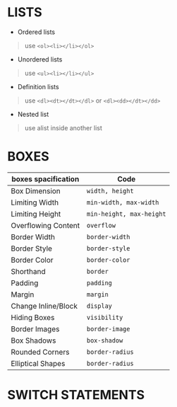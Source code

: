# LISTS

* Ordered lists    
> use `<ol><li></li></ol>`  

* Unordered lists  
> use `<ul><li></li></ul>`  

* Definition lists  
> use `<dl><dt></dt></dl>` or `<dl><dd></dt></dd>`  

* Nested list  
> use alist inside another list   

# BOXES  

| boxes spacification      | Code                          |
|--------------------------|-------------------------------|
| Box Dimension            |  `width, height`              |
| Limiting Width           |  `min-width, max-width`       |
| Limiting Height          |  `min-height, max-height`     | 
| Overflowing Content      |  `overflow`                   | 
| Border Width             |  `border-width`               | 
| Border Style             |  `border-style`               | 
| Border Color             |  `border-color`               | 
| Shorthand                |  `border`                     |  
| Padding                  |  `padding`                    | 
| Margin                   |  ` margin `                   | 
| Change Inline/Block      |  `display`                    | 
| Hiding Boxes             |  `visibility`                 |
| Border Images            | `border-image`                |
| Box Shadows              | `box-shadow`                  |
| Rounded Corners          | `border-radius`               |
| Elliptical Shapes        | `border-radius`               |


# SWITCH STATEMENTS




